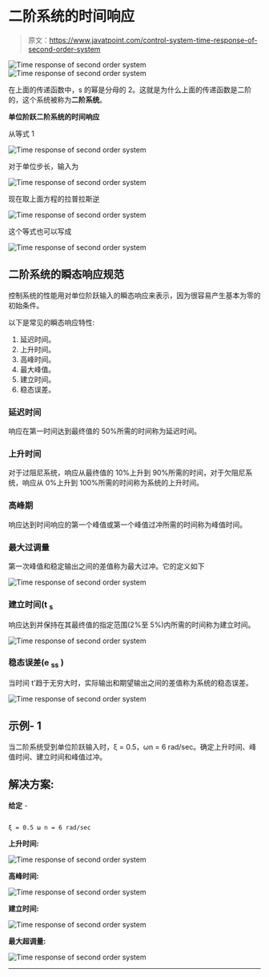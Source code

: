 # 二阶系统的时间响应

> 原文：<https://www.javatpoint.com/control-system-time-response-of-second-order-system>

![Time response of second order system](img/fb10bf5d38f3312b4a4be11857b762a7.png)
![Time response of second order system](img/b3c7ffebbef2ab6b01fa416d73d9085d.png)

在上面的传递函数中，s 的幂是分母的 2。这就是为什么上面的传递函数是二阶的，这个系统被称为**二阶系统**。

**单位阶跃二阶系统的时间响应**

从等式 1

![Time response of second order system](img/e83f6ec626bad82e114a19227b95f78a.png)

对于单位步长，输入为

![Time response of second order system](img/e85494542a302006d6ec04d017b937e6.png)

现在取上面方程的拉普拉斯逆

![Time response of second order system](img/2a118ce378d9eabac878dbcf010612b1.png)

这个等式也可以写成

![Time response of second order system](img/3be5e52742107e56b1014e83ef2f3f9d.png)

## 二阶系统的瞬态响应规范

控制系统的性能用对单位阶跃输入的瞬态响应来表示，因为很容易产生基本为零的初始条件。

以下是常见的瞬态响应特性:

1.  延迟时间。
2.  上升时间。
3.  高峰时间。
4.  最大峰值。
5.  建立时间。
6.  稳态误差。

### 延迟时间

响应在第一时间达到最终值的 50%所需的时间称为延迟时间。

### 上升时间

对于过阻尼系统，响应从最终值的 10%上升到 90%所需的时间，对于欠阻尼系统，响应从 0%上升到 100%所需的时间称为系统的上升时间。

### 高峰期

响应达到时间响应的第一个峰值或第一个峰值过冲所需的时间称为峰值时间。

### 最大过调量

第一次峰值和稳定输出之间的差值称为最大过冲。它的定义如下

![Time response of second order system](img/f92f447c3ca75cf7454c9e06a554b134.png)

### 建立时间(t <sub>s</sub>

响应达到并保持在其最终值的指定范围(2%至 5%)内所需的时间称为建立时间。

![Time response of second order system](img/ff7670a55068f9257f198979d4b58a55.png)

### 稳态误差(e <sub>ss</sub> )

当时间 t’趋于无穷大时，实际输出和期望输出之间的差值称为系统的稳态误差。

![Time response of second order system](img/57befffd82e5d0451a16730f95128456.png)

## 示例- 1

当二阶系统受到单位阶跃输入时，ξ = 0.5，ωn = 6 rad/sec。确定上升时间、峰值时间、建立时间和峰值过冲。

## 解决方案:

**给定** -

```

ξ = 0.5 ω n = 6 rad/sec

```

**上升时间:**

![Time response of second order system](img/f75ab8d6e468b55fbade552920fd01f8.png)

**高峰时间:**

![Time response of second order system](img/ef36eac23477f563c6a3c6456b0b12c3.png)

**建立时间:**

![Time response of second order system](img/4cf44ca79781306d198159d650e3ea40.png)

**最大超调量:**

![Time response of second order system](img/b867103dfbd1c93057943e434548037d.png)

* * *